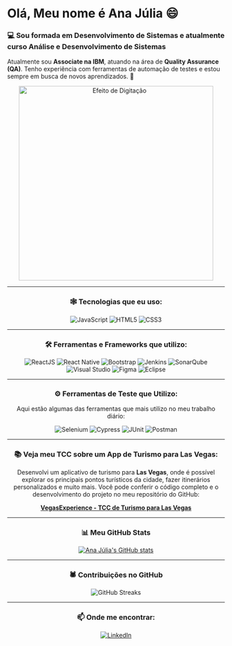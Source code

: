 # Olá, Meu nome é **Ana Júlia** 😄


### 💻 Sou formada em Desenvolvimento de Sistemas e atualmente curso Análise e Desenvolvimento de Sistemas

Atualmente sou **Associate na IBM**, atuando na área de **Quality Assurance (QA)**. Tenho experiência com ferramentas de automação de testes e estou sempre em busca de novos aprendizados. 🚀



<div align="center">
  <img src="https://raw.githubusercontent.com/rajatparmar/typed.js/master/demo/assets/typing-effect.gif" alt="Efeito de Digitação" width="450"/>
  <br>

---

### 🕸️ Tecnologias que eu uso:

<p align="center">
  <img src="https://img.shields.io/badge/JavaScript-F7DF1E?style=for-the-badge&logo=javascript&logoColor=black" alt="JavaScript" />
  <img src="https://img.shields.io/badge/HTML5-E34F26?style=for-the-badge&logo=html5&logoColor=white" alt="HTML5" />
  <img src="https://img.shields.io/badge/CSS3-1572B6?style=for-the-badge&logo=css3&logoColor=white" alt="CSS3" />
</p>

---

### 🛠 Ferramentas e Frameworks que utilizo:

<p align="center">
  <img src="https://img.shields.io/badge/ReactJS-61DAFB?style=for-the-badge&logo=react&logoColor=black" alt="ReactJS" />
  <img src="https://img.shields.io/badge/React_Native-61DAFB?style=for-the-badge&logo=react&logoColor=black" alt="React Native" />
  <img src="https://img.shields.io/badge/Bootstrap-563D7C?style=for-the-badge&logo=bootstrap&logoColor=white" alt="Bootstrap" />
  <img src="https://img.shields.io/badge/Jenkins-D24939?style=for-the-badge&logo=jenkins&logoColor=white" alt="Jenkins" />
  <img src="https://img.shields.io/badge/SonarQube-4E9BCD?style=for-the-badge&logo=sonarqube&logoColor=white" alt="SonarQube" />
  <img src="https://img.shields.io/badge/Visual%20Studio-5C2D91?style=for-the-badge&logo=visual-studio&logoColor=white" alt="Visual Studio" />
  <img src="https://img.shields.io/badge/Figma-F24E1E?style=for-the-badge&logo=figma&logoColor=white" alt="Figma" />
  <img src="https://img.shields.io/badge/Eclipse-2C2255?style=for-the-badge&logo=eclipse&logoColor=white" alt="Eclipse" />
</p>

---



### ⚙️ Ferramentas de Teste que Utilizo:

Aqui estão algumas das ferramentas que mais utilizo no meu trabalho diário:

<p align="center">
  <img src="https://img.shields.io/badge/Selenium-43B02A?style=for-the-badge&logo=selenium&logoColor=white" alt="Selenium" />
  <img src="https://img.shields.io/badge/Cypress-17202C?style=for-the-badge&logo=cypress&logoColor=white" alt="Cypress" />
  <img src="https://img.shields.io/badge/JUnit-25A162?style=for-the-badge&logo=junit&logoColor=white" alt="JUnit" />
  <img src="https://img.shields.io/badge/Postman-FF6C37?style=for-the-badge&logo=postman&logoColor=white" alt="Postman" />
</p>

---
### 📚 **Veja meu TCC sobre um App de Turismo para Las Vegas**:

Desenvolvi um aplicativo de turismo para **Las Vegas**, onde é possível explorar os principais pontos turísticos da cidade, fazer itinerários personalizados e muito mais. Você pode conferir o código completo e o desenvolvimento do projeto no meu repositório do GitHub:

[**VegasExperience - TCC de Turismo para Las Vegas**](https://github.com/ajlima12/VegasExperience-Final)

---
### 📊 Meu GitHub Stats

[![Ana Júlia's GitHub stats](https://github-readme-stats.vercel.app/api?username=ajlima12&show_icons=true&count_private=true&hide=prs&theme=gruvbox)](https://github.com/anuraghazra/github-readme-stats)

---

### 🕷️ Contribuições no GitHub

![GitHub Streaks](https://github-readme-streak-stats.herokuapp.com/?user=ajlima12&theme=gruvbox)

---

### 📫 Onde me encontrar:

<p align="center">
  <a href="https://www.linkedin.com/in/ajlima12/" target="_blank">
    <img src="https://img.shields.io/badge/-LinkedIn-0077B5?style=for-the-badge&logo=linkedin&logoColor=white" alt="LinkedIn" />
  </a>
</p>



